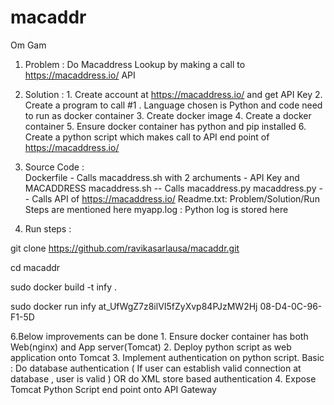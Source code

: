 # macaddr

Om Gam

1. Problem : Do Macaddress Lookup by making a call to https://macaddress.io/ API 
2. Solution :
          1. Create account at https://macaddress.io/ and get API Key
          2. Create a program to call #1 .  Language chosen is Python and code need to run as docker container 
          3. Create docker image
          4. Create a docker container
          5. Ensure docker container has python and pip installed
          6. Create a python script which makes call to API end point of https://macaddress.io/ 

3. Source Code :  
         Dockerfile - Calls macaddress.sh with 2 archuments - API Key and MACADDRESS
         macaddress.sh -- Calls macaddress.py
	 macaddress.py -- Calls API of https://macaddress.io/ 
         Readme.txt:  Problem/Solution/Run Steps are mentioned here
         myapp.log : Python log is stored here


4. Run steps : 

git clone https://github.com/ravikasarlausa/macaddr.git

cd macaddr

sudo docker build -t infy .

sudo docker run infy at_UfWgZ7z8ilVI5fZyXvp84PJzMW2Hj 08-D4-0C-96-F1-5D


6.Below improvements can be done
       1. Ensure docker container has both Web(nginx) and App server(Tomcat) 
       2. Deploy python script as web application onto Tomcat
       3. Implement authentication on python script.  Basic : Do database authentication ( If user can establish valid connection at database , user is valid ) 
                   OR do XML store based authentication 
       4. Expose Tomcat Python Script end point onto API Gateway






